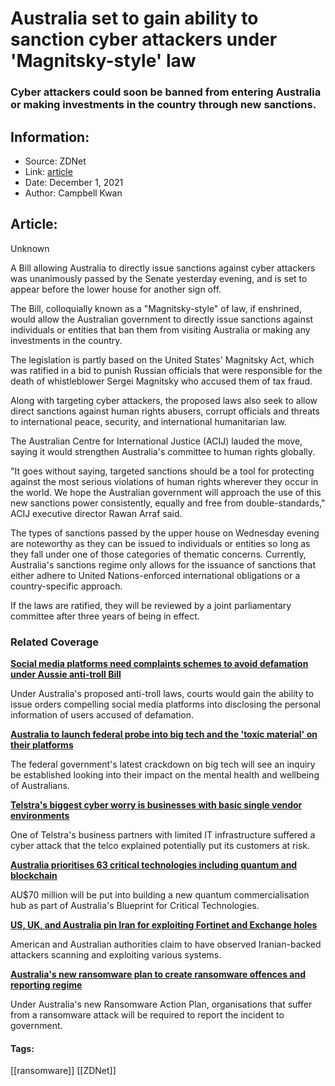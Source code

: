 # Australia set to gain ability to sanction cyber attackers under 'Magnitsky-style' law
### Cyber attackers could soon be banned from entering Australia or making investments in the country through new sanctions.

## Information:
+ Source: ZDNet
+ Link: [article](https://www.zdnet.com/article/australia-set-to-gain-ability-to-sanction-cyber-attackers-under-magnitsky-style-law/)
+ Date: December 1, 2021
+ Author: Campbell Kwan


## Article:
Unknown

A Bill allowing Australia to directly issue sanctions against cyber attackers was unanimously passed by the Senate yesterday evening, and is set to appear before the lower house for another sign off. 

The Bill, colloquially known as a "Magnitsky-style" of law, if enshrined, would allow the Australian government to directly issue sanctions against individuals or entities that ban them from visiting Australia or making any investments in the country. 

The legislation is partly based on the United States' Magnitsky Act, which was ratified in a bid to punish Russian officials that were responsible for the death of whistleblower Sergei Magnitsky who accused them of tax fraud. 

Along with targeting cyber attackers, the proposed laws also seek to allow direct sanctions against human rights abusers, corrupt officials and threats to international peace, security, and international humanitarian law. 

The Australian Centre for International Justice (ACIJ) lauded the move, saying it would strengthen Australia's committee to human rights globally. 

"It goes without saying, targeted sanctions should be a tool for protecting against the most serious violations of human rights wherever they occur in the world. We hope the Australian government will approach the use of this new sanctions power consistently, equally and free from double-standards," ACIJ executive director Rawan Arraf said. 

The types of sanctions passed by the upper house on Wednesday evening are noteworthy as they can be issued to individuals or entities so long as they fall under one of those categories of thematic concerns. Currently, Australia's sanctions regime only allows for the issuance of sanctions that either adhere to United Nations-enforced international obligations or a country-specific approach.






If the laws are ratified, they will be reviewed by a joint parliamentary committee after three years of being in effect. 

### Related Coverage

**[Social media platforms need complaints schemes to avoid defamation under Aussie anti-troll Bill](/article/australias-anti-troll-bill-wants-mandatory-complaints-scheme-for-social-media-platforms/)**

Under Australia's proposed anti-troll laws, courts would gain the ability to issue orders compelling social media platforms into disclosing the personal information of users accused of defamation.

**[Australia to launch federal probe into big tech and the 'toxic material' on their platforms](/article/australia-to-launch-federal-probe-into-big-tech-and-the-toxic-material-on-their-platforms/)**

The federal government's latest crackdown on big tech will see an inquiry be established looking into their impact on the mental health and wellbeing of Australians.

**[Telstra's biggest cyber worry is businesses with basic single vendor environments](/article/telstras-biggest-cyber-worry-is-businesses-with-basic-single-vendor-environments/)**

One of Telstra's business partners with limited IT infrastructure suffered a cyber attack that the telco explained potentially put its customers at risk.

**[Australia prioritises 63 critical technologies including quantum and blockchain](/article/australia-priorities-63-critical-technologies-including-quantum-and-blockchain/)**

AU$70 million will be put into building a new quantum commercialisation hub as part of Australia's Blueprint for Critical Technologies.

**[US, UK, and Australia pin Iran for exploiting Fortinet and Exchange holes](/article/us-uk-and-australia-pin-iran-for-exploiting-fortinet-and-exchange-holes/)**

American and Australian authorities claim to have observed Iranian-backed attackers scanning and exploiting various systems.

**[Australia's new ransomware plan to create ransomware offences and reporting regime](/article/australias-new-ransomware-plan-to-create-ransomware-offences-and-reporting-regime/)**

Under Australia's new Ransomware Action Plan, organisations that suffer from a ransomware attack will be required to report the incident to government.





#### Tags:
[[ransomware]] [[ZDNet]]
